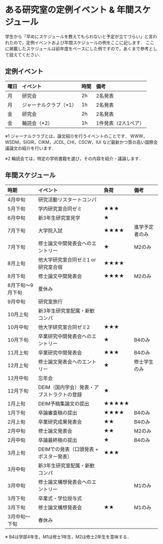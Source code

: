 # ある研究室の定例イベント & 年間スケジュール
学生から「早めにスケジュールを教えてもらわないと予定が立てづらい」と言われたので，定例イベントおよび年間スケジュールの例をここに記します．
ここに掲載したスケジュールは前年度をベースにした例ですので，あくまで参考として捉えてください．


## 定例イベント
| 曜日 | イベント | 時間 | 備考|
|:---|:---|:---|:---|
|月 |研究会 |2h |2名発表 |
|月 |ジャーナルクラブ（*1） |1h |2名発表 |
|金 |研究会 |2h |2名発表 |
|金 |輪読会（*2） |1h |1件発表（2人1ペア） |

※1 ジャーナルクラブとは，論文紹介を行うイベントのことです．
WWW，WSDM，SIGIR，CIKM，JCDL, CHI，CSCW，IUI など最新かつ質の高い国際会議論文の紹介を行います．

※2 輪読会では，特定の学術書籍を選び，その内容を紹介・議論します．


## 年間スケジュール
| 時期 | イベント |負荷 |備考 |
|:---|:---|:---|:---|
|4月中旬 |研究活動リスタートコンパ | | |
|5月下旬 |学内研究室合同ゼミ |★★★ | |
|6月中旬 |新3年生研究室見学 |★ | |
|7月下旬 |大学院入試 |★★★★ |進学予定者のみ |
|7月下旬 |修士論文中間発表会へのエントリー |★ |M2のみ |
|8月上旬 |他大学研究室合同ゼミ1 or 研究室合宿|★★★★ | |
|8月下旬 |修士論文中間発表会 |★★★★ |M2のみ | 
|8月下旬〜9月下旬 |夏休み | | |
|9月中旬 |研究室旅行 | | |
|10月上旬 |新3年生研究室配属・新歓コンパ | | |
|10月中旬 |他大学研究室合同ゼミ2 |★★★ | |
|10月下旬 |卒業研究中間発表会へのエントリー |★ |B4のみ |
|11月上旬 |卒業研究中間発表会 |★★★ |B4のみ |
|12月上旬 |修士論文発表会へのエントリー |★ |修士学生のみ |
|12月中旬 |忘年会 | | |
|12月下旬 |DEIM（国内学会）発表・アブストラクトの登録 |★ | |
|1月上旬 |DEIM予稿集論文の提出 |★★★★★ | |
|1月下旬 |卒論審査稿の提出 |★★★★ |B4のみ |
|2月上旬 |卒業研究成果発表会 |★★ |B4のみ |
|2月中旬 |修士論文発表会 |★★ |M2のみ |
|2月中旬 |卒論最終稿の提出 |★ |B4のみ |
|3月上旬 |DEIMでの発表（口頭発表 + ポスター発表） |★★★ | |
|3月中旬 |新3年生研究室配属・新歓コンパ | | |
|3月中旬 |修士論文構想発表会へのエントリー | | M1のみ |
|3月下旬 |卒業式・学位授与式 | | |
|3月下旬 |修士論文構想発表会 |★★ | M1のみ |
|3月中旬〜下旬 |春休み | | |

※ B4は学部4年生，M1は修士1年生，M2は修士2年生を意味する．
